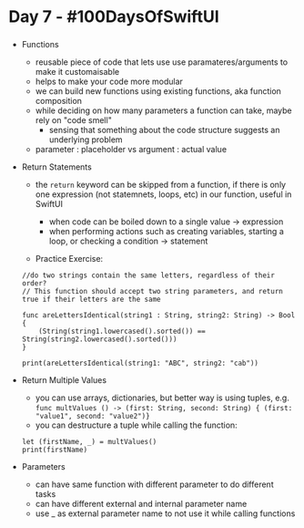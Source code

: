# Day 7 - #100DaysOfSwiftUI

###
  
  - Functions
  
    - reusable piece of code that lets use use paramateres/arguments to make it customaisable
    - helps to make your code more modular
    - we can build new functions using existing functions, aka function composition
    - while deciding on how many parameters a function can take, maybe rely on "code smell" 
      - sensing that something about the code structure suggests an underlying problem
    - parameter : placeholder vs argument : actual value
    
  - Return Statements
    - the `return` keyword can be skipped from a function, if there is only one expression (not statemnets, loops, etc) in our function, useful in SwiftUI
      - when code can be boiled down to a single value -> expression
      - when performing actions such as creating variables, starting a loop, or checking a condition -> statement
      
    - Practice Exercise:
    ```
    //do two strings contain the same letters, regardless of their order?
    // This function should accept two string parameters, and return true if their letters are the same

    func areLettersIdentical(string1 : String, string2: String) -> Bool {
        (String(string1.lowercased().sorted()) == String(string2.lowercased().sorted()))
    }

    print(areLettersIdentical(string1: "ABC", string2: "cab"))
    ```
    
 - Return Multiple Values
    - you can use arrays, dictionaries, but better way is using tuples, e.g. `func multValues () -> (first: String, second: String) { (first: "value1", second: "value2")}`
    - you can destructure a tuple while calling the function:
    ```
    let (firstName, _) = multValues()
    print(firstName)
    ```
  
- Parameters 
  - can have same function with different parameter to do different tasks
  - can have different external and internal parameter name
  - use _ as external parameter name to not use it while calling functions
  
  
  
